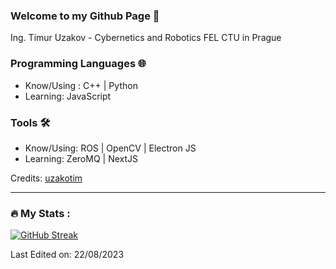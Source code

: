 ### Welcome to my Github Page 👋

Ing. Timur Uzakov - Cybernetics and Robotics FEL CTU in Prague

### Programming Languages 🌐

- Know/Using : C++ | Python
- Learning: JavaScript

### Tools 🛠️

- Know/Using: ROS | OpenCV | Electron JS
- Learning: ZeroMQ | NextJS

Credits: [uzakotim](https://github.com/uzakotim)

---

### :fire: My Stats :

[![GitHub Streak](http://github-readme-streak-stats.herokuapp.com?user=uzakotim&theme=dark&background=000000)](https://git.io/streak-stats)


Last Edited on: 22/08/2023
<!---
uzakotim/uzakotim is a ✨ special ✨ repository because its `README.md` (this file) appears on your GitHub profile.
You can click the Preview link to take a look at your changes.
--->

